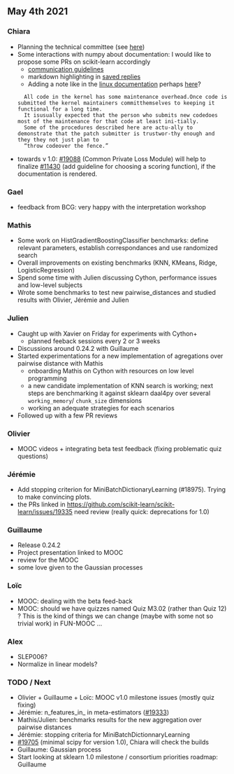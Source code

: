 ## May 4th 2021

### Chiara
- Planning the technical committee (see [here](https://gitlab.inria.fr/sklconsortium/sklconsortium/-/issues/37))
- Some interactions with numpy about documentation: I would like to propose some PRs on scikit-learn accordingly
  - [communication guidelines](https://numpy.org/doc/stable/dev/reviewer_guidelines.html#communication-guidelines)
  - markdown highlighting in [saved replies](https://scikit-learn.org/stable/developers/tips.html?highlight=saved%20replies#standard-replies-for-reviewing)
  - Adding a note like in the [linux documentation](http://halobates.de/on-submitting-patches.pdf) perhaps
    [here](https://scikit-learn.org/stable/developers/contributing.html#pull-request-checklist)?
  ```
    All code in the kernel has some maintenance overhead.Once code is submitted the kernel maintainers committhemselves to keeping it functional for a long time.
    It isusually expected that the person who submits new codedoes most of the maintenance for that code at least ini-tially.
    Some of the procedures described here are actu-ally to demonstrate that the patch submitter is trustwor-thy enough and they they not just plan to
    “throw codeover the fence.”
   ```   
- towards v 1.0: [#19088](https://github.com/scikit-learn/scikit-learn/pull/19088) (Common Private Loss Module) will help to finalize
  [#11430](https://github.com/scikit-learn/scikit-learn/pull/11430) (add guideline for choosing a scoring function), if the documentation is rendered. 

### Gael
- feedback from BCG: very happy with the interpretation workshop

### Mathis
- Some work on HistGradientBoostingClassifier benchmarks: define relevant parameters, establish correspondances and use randomized search
- Overall improvements on existing benchmarks (KNN, KMeans, Ridge, LogisticRegression)
- Spend some time with Julien discussing Cython, performance issues and low-level subjects
- Wrote some benchmarks to test new pairwise_distances and studied results with Olivier, Jérémie and Julien

### Julien
- Caught up with Xavier on Friday for experiments with Cython+
    - planned feeback sessions every 2 or 3 weeks 
- Discussions around 0.24.2 with Guillaume
- Started experimentations for a new implementation of agregations over pairwise distance with Mathis
    - onboarding Mathis on Cython with resources on low level programming
    - a new candidate implementation of KNN search is working; next steps are benchmarking it against sklearn daal4py over several `working_memory`/ `chunk_size` dimensions
    - working an adequate strategies for each scenarios 
- Followed up with a few PR reviews

### Olivier
- MOOC videos + integrating beta test feedback (fixing problematic quiz questions)

### Jérémie
- Add stopping criterion for MiniBatchDictionaryLearning (#18975). Trying to make convincing plots.
- the PRs linked in https://github.com/scikit-learn/scikit-learn/issues/19335 need review (really quick: deprecations for 1.0)

### Guillaume
- Release 0.24.2
- Project presentation linked to MOOC
- review for the MOOC
- some love given to the Gaussian processes

### Loïc
- MOOC: dealing with the beta feed-back
- MOOC: should we have quizzes named Quiz M3.02 (rather than Quiz 12) ? This is the kind of things we can change (maybe with some not so trivial work)
  in FUN-MOOC ...

### Alex
- SLEP006?
- Normalize in linear models?

### TODO / Next
- Olivier + Guillaume + Loïc: MOOC v1.0 milestone issues (mostly quiz fixing)
- Jérémie: n_features_in_ in meta-estimators ([#19333](https://github.com/scikit-learn/scikit-learn/issues/19333))
- Mathis/Julien: benchmarks results for the new aggregation over pairwise distances
- Jérémie: stopping criteria for MiniBatchDictionnaryLearning
- [#19705](https://github.com/scikit-learn/scikit-learn/issues/19705) (minimal scipy for version 1.0), Chiara will check the builds
- Guillaume: Gaussian process
- Start looking at sklearn 1.0 milestone / consortium priorities roadmap: Guillaume
